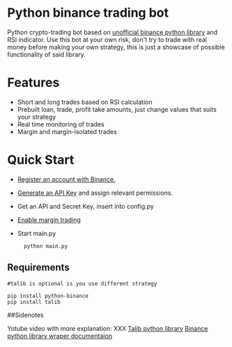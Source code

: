 # Python binance trading bot

Python crypto-trading bot based on [unofficial binance python library](https://github.com/sammchardy/python-binance "unofficial binance python library") and RSI indicator. Use this bot at your own risk, don't try to trade with real money before making your own strategy, this is just a showcase of possible functionality of said library.



# Features
- Short and long trades based on RSI calculation
- Prebuilt loan, trade, profit take amounts, just change values that suits your strategy
- Real time monitoring of trades
- Margin and margin-isolated trades

# Quick Start

- [Register an account with Binance.](https://www.binance.com/en/register?ref=TVUOOEYC "Register an account with Binance.")
- [Generate an API Key](https://www.binance.com/en/my/settings/api-management "Generate an API Key") and assign relevant permissions.
- Get an API and Secret Key, insert into config.py
- [Enable margin trading](https://www.binance.com/en/my/wallet/account/margin "Enable margin trading")
- Start main.py


    	python main.py
	
## Requirements
	#talib is optional is you use different strategy

	pip install python-binance
	pip install talib
	

##Sidenotes

Yotube video with more explanation: XXX
[Talib python library](https://github.com/mrjbq7/ta-lib "Talib python library") 
[Binance python library wraper documentaion](https://python-binance.readthedocs.io/en/latest/ "Binance python library wraper documentaion")
